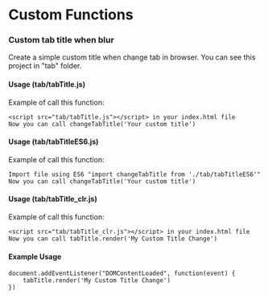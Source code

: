 # Custom Functions

### Custom tab title when blur
Create a simple custom title when change tab in browser. You can see this project in "tab" folder.

#### Usage (tab/tabTitle.js)
Example of call this function:

	<script src="tab/tabTitle.js"></script> in your index.html file
	Now you can call changeTabTitle('Your custom title')

#### Usage (tab/tabTitleES6.js)
Example of call this function:
	
	Import file using ES6 "import changeTabTitle from './tab/tabTitleES6'" 
	Now you can call changeTabTitle('Your custom title')

#### Usage (tab/tabTitle_clr.js)
Example of call this function:

	<script src="tab/tabTitle_clr.js"></script> in your index.html file
	Now you can call tabTitle.render('My Custom Title Change')

#### Example Usage

	document.addEventListener("DOMContentLoaded", function(event) {
		tabTitle.render('My Custom Title Change')
	})